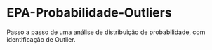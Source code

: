 # EPA-Probabilidade-Outliers

Passo a passo de uma análise de distribuição de probabilidade, com identificação de Outlier.
